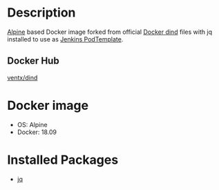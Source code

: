 # Description

[Alpine](http://alpinelinux.org/) based Docker image forked from official [Docker dind](https://github.com/docker-library/docker/tree/27471a8b93e980bd4c51464ee933ed90fd36bf97/18.09/dind) files with jq installed to use as [Jenkins PodTemplate](https://github.com/jenkinsci/kubernetes-plugin#pod-and-container-template-configuration).


## Docker Hub

[ventx/dind](https://cloud.docker.com/u/ventx/repository/docker/ventx/docker-dind)


# Docker image

* OS: Alpine
* Docker: 18.09


# Installed Packages

* [jq](https://pkgs.alpinelinux.org/package/v3.9/community/x86_64/jq)
